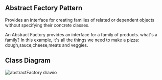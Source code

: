 
## Abstract Factory Pattern
Provides an interface for creating families of related or dependent objects without specifying their concrete classes.

An Abstract Factory provides an interface for a family of products. what's a family? In this example, it's all the things we need to make a pizza: dough,sauce,cheese,meats and veggies.

## Class Diagram
![abstractFactory drawio](https://github.com/ArukondaShiva/DesignPatterns_HF/assets/49832102/d3c3c639-5c15-49a8-9a8b-782054ec4de8)
